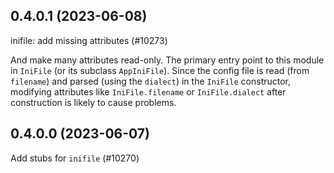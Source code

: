## 0.4.0.1 (2023-06-08)

inifile: add missing attributes (#10273)

And make many attributes read-only. The primary entry point to this module in `IniFile` (or its subclass
`AppIniFile`). Since the config file is read (from `filename`) and
parsed (using the `dialect`) in the `IniFile` constructor, modifying
attributes like `IniFile.filename` or `IniFile.dialect` after
construction is likely to cause problems.

## 0.4.0.0 (2023-06-07)

Add stubs for `inifile` (#10270)

